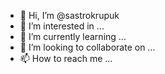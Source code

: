 - 👋 Hi, I’m @sastrokrupuk
- 👀 I’m interested in ...
- 🌱 I’m currently learning ...
- 💞️ I’m looking to collaborate on ...
- 📫 How to reach me ...

<!---
sastrokrupuk/sastrokrupuk is a ✨ special ✨ repository because its `README.md` (this file) appears on your GitHub profile.
You can click the Preview link to take a look at your changes.
--->
